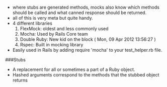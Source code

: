 * where stubs are generated methods, mocks also know which methods should be called and what canned response should be returned.
* all of this is very meta but quite handy.
* 4 different libraries
  1. FlexMock: oldest and less commonly used
  1. Mocha: Used by Rails Core team
  1. Double Ruby: New kid on the block ( Mon, 09 Apr 2012 13:56:27 )
  1. Rspec: Built in mocking library
* Easily used in Rails by adding require 'mocha' to your test_helper.rb file. 

###Stubs

* A replacement for all or sometimes a part of a Ruby object.
* Hashed arguments correspond to the methods that the stubbed object returns